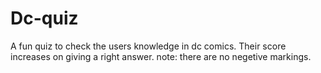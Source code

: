 # Dc-quiz
A fun quiz to check the users knowledge in dc comics.
Their score increases on giving a right answer.
note: there are no negetive markings.
